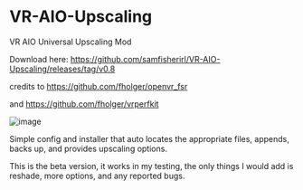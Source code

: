 # VR-AIO-Upscaling
VR AIO Universal Upscaling Mod

Download here: https://github.com/samfisherirl/VR-AIO-Upscaling/releases/tag/v0.8

credits to https://github.com/fholger/openvr_fsr

and https://github.com/fholger/vrperfkit

![image](https://user-images.githubusercontent.com/98753696/170354673-af9e00bd-e320-4132-ba51-ee7f86805287.png)


Simple config and installer that auto locates the appropriate files, appends, backs up, and provides upscaling options. 

This is the beta version, it works in my testing, the only things I would add is reshade, more options, and any reported bugs.
